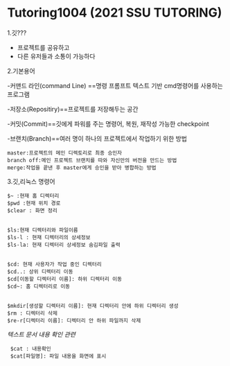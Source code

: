 # Tutoring1004 (2021 SSU TUTORING)

1.깃???

 - 프로젝트를 공유하고
 - 다른 유저들과 소통이 가능하다

2.기본용어

 -커맨드 라인(command Line) ==명령 프롬프트 텍스트 기반 cmd명령어를 사용하는 프로그램
 
 -저장소(Repositiry)==프로젝트를 저장해두는 공간
 
 -커밋(Commit)==깃에게 파워를 주는 명령어, 복원, 재작성 가능한 checkpoint
 
 -브랜치(Branch)==여러 명이 하나의 프로젝트에서 작업하기 위한 방법
 
    master:프로젝트의 메인 디렉토리로 최종 승인자
    branch off:메인 프로젝트 브랜치를 따와 자신만의 버전을 만드는 방법
    merge:작업을 끝낸 후 master에게 승인을 받아 병합하는 방법
    

3.깃,리눅스 명령어

    $~ :현재 홈 디렉터리
    $pwd :현재 위치 경로
    $clear : 화면 정리
 
 
    $ls:현재 디렉터리와 파일이름 
    $ls-l : 현재 디렉터리의 상세정보
    $ls-la: 현재 디렉터리 상세정보 숨김파일 출력
 
 
    $cd: 현재 사용자가 작업 중인 디렉터리
    $cd..: 상위 디렉터리 이동
    $cd[이동할 디렉터리 이름]: 하위 디렉터리 이동
    $cd~: 홈 디렉터리로 이동
 
 
    $mkdir[생성할 디렉터리 이름]: 현재 디렉터리 안에 하위 디렉터리 생성
    $rm : 디렉터리 삭제
    $re-r[디렉터리 이름]: 디렉터리 안 하위 파일까지 삭제
 
 
   *텍스트 문서 내용 확인 관련*
 
     $cat : 내용확인
     $cat[파일명]: 파일 내용을 화면에 표시
 
